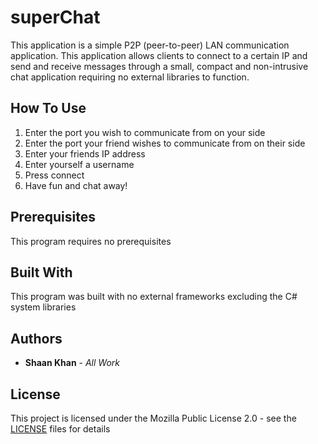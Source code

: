 # superChat
This application is a simple P2P (peer-to-peer) LAN communication application. This application allows clients to connect to a certain IP and send and receive messages through a small, compact and non-intrusive chat application requiring no external libraries to function.

## How To Use
1. Enter the port you wish to communicate from on your side
2. Enter the port your friend wishes to communicate from on their side
3. Enter your friends IP address
4. Enter yourself a username
5. Press connect
6. Have fun and chat away!

## Prerequisites
This program requires no prerequisites

## Built With
This program was built with no external frameworks excluding the C# system libraries

## Authors
* **Shaan Khan** - *All Work*

## License
This project is licensed under the Mozilla Public License 2.0 - see the [LICENSE](https://github.com/ShaanCoding/superChat/blob/master/LICENSE) files for details

